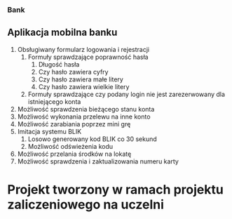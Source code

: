 ### Bank

## Aplikacja mobilna banku

1. Obsługiwany formularz logowania i rejestracji
   1. Formuły sprawdzające poprawność hasła
      1. Długość hasła
      2. Czy hasło zawiera cyfry
      3. Czy hasło zawiera małe litery
      4. Czy hasło zawiera wielkie litery
   2. Formuły sprawdzające czy podany login nie jest zarezerwowany dla istniejącego konta
2. Możliwość sprawdzenia bieżącego stanu konta
3. Możliwość wykonania przelewu na inne konto
4. Możliwość zarabiania poprzez mini grę
5. Imitacja systemu BLIK
   1. Losowo generowany kod BLIK co 30 sekund
   2. Możliwość odświeżenia kodu
6. Możliwość przelania środków na lokatę
7. Możliwość sprawdzenia i zaktualizowania numeru karty

# Projekt tworzony w ramach projektu zaliczeniowego na uczelni
